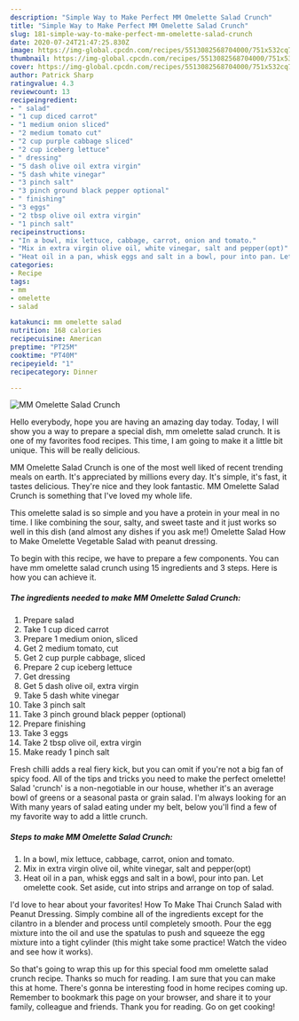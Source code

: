 ```yaml
---
description: "Simple Way to Make Perfect MM Omelette Salad Crunch"
title: "Simple Way to Make Perfect MM Omelette Salad Crunch"
slug: 181-simple-way-to-make-perfect-mm-omelette-salad-crunch
date: 2020-07-24T21:47:25.830Z
image: https://img-global.cpcdn.com/recipes/5513082568704000/751x532cq70/mm-omelette-salad-crunch-recipe-main-photo.jpg
thumbnail: https://img-global.cpcdn.com/recipes/5513082568704000/751x532cq70/mm-omelette-salad-crunch-recipe-main-photo.jpg
cover: https://img-global.cpcdn.com/recipes/5513082568704000/751x532cq70/mm-omelette-salad-crunch-recipe-main-photo.jpg
author: Patrick Sharp
ratingvalue: 4.3
reviewcount: 13
recipeingredient:
- " salad"
- "1 cup diced carrot"
- "1 medium onion sliced"
- "2 medium tomato cut"
- "2 cup purple cabbage sliced"
- "2 cup iceberg lettuce"
- " dressing"
- "5 dash olive oil extra virgin"
- "5 dash white vinegar"
- "3 pinch salt"
- "3 pinch ground black pepper optional"
- " finishing"
- "3 eggs"
- "2 tbsp olive oil extra virgin"
- "1 pinch salt"
recipeinstructions:
- "In a bowl, mix lettuce, cabbage, carrot, onion and tomato."
- "Mix in extra virgin olive oil, white vinegar, salt and pepper(opt)"
- "Heat oil in a pan, whisk eggs and salt in a bowl, pour into pan. Let omelette cook. Set aside, cut into strips and arrange on top of salad."
categories:
- Recipe
tags:
- mm
- omelette
- salad

katakunci: mm omelette salad 
nutrition: 168 calories
recipecuisine: American
preptime: "PT25M"
cooktime: "PT40M"
recipeyield: "1"
recipecategory: Dinner

---
```



![MM Omelette Salad Crunch](https://img-global.cpcdn.com/recipes/5513082568704000/751x532cq70/mm-omelette-salad-crunch-recipe-main-photo.jpg)

Hello everybody, hope you are having an amazing day today. Today, I will show you a way to prepare a special dish, mm omelette salad crunch. It is one of my favorites food recipes. This time, I am going to make it a little bit unique. This will be really delicious.

MM Omelette Salad Crunch is one of the most well liked of recent trending meals on earth. It's appreciated by millions every day. It's simple, it's fast, it tastes delicious. They're nice and they look fantastic. MM Omelette Salad Crunch is something that I've loved my whole life.

This omelette salad is so simple and you have a protein in your meal in no time. I like combining the sour, salty, and sweet taste and it just works so well in this dish (and almost any dishes if you ask me!) Omelette Salad How to Make Omelette Vegetable Salad with peanut dressing.


To begin with this recipe, we have to prepare a few components. You can have mm omelette salad crunch using 15 ingredients and 3 steps. Here is how you can achieve it.

<!--inarticleads1-->

##### The ingredients needed to make MM Omelette Salad Crunch:

1. Prepare  salad
1. Take 1 cup diced carrot
1. Prepare 1 medium onion, sliced
1. Get 2 medium tomato, cut
1. Get 2 cup purple cabbage, sliced
1. Prepare 2 cup iceberg lettuce
1. Get  dressing
1. Get 5 dash olive oil, extra virgin
1. Take 5 dash white vinegar
1. Take 3 pinch salt
1. Take 3 pinch ground black pepper (optional)
1. Prepare  finishing
1. Take 3 eggs
1. Take 2 tbsp olive oil, extra virgin
1. Make ready 1 pinch salt


Fresh chilli adds a real fiery kick, but you can omit if you&#39;re not a big fan of spicy food. All of the tips and tricks you need to make the perfect omelette! Salad &#39;crunch&#39; is a non-negotiable in our house, whether it&#39;s an average bowl of greens or a seasonal pasta or grain salad. I&#39;m always looking for an With many years of salad eating under my belt, below you&#39;ll find a few of my favorite way to add a little crunch. 

<!--inarticleads2-->

##### Steps to make MM Omelette Salad Crunch:

1. In a bowl, mix lettuce, cabbage, carrot, onion and tomato.
1. Mix in extra virgin olive oil, white vinegar, salt and pepper(opt)
1. Heat oil in a pan, whisk eggs and salt in a bowl, pour into pan. Let omelette cook. Set aside, cut into strips and arrange on top of salad.


I&#39;d love to hear about your favorites! How To Make Thai Crunch Salad with Peanut Dressing. Simply combine all of the ingredients except for the cilantro in a blender and process until completely smooth. Pour the egg mixture into the oil and use the spatulas to push and squeeze the egg mixture into a tight cylinder (this might take some practice! Watch the video and see how it works). 

So that's going to wrap this up for this special food mm omelette salad crunch recipe. Thanks so much for reading. I am sure that you can make this at home. There's gonna be interesting food in home recipes coming up. Remember to bookmark this page on your browser, and share it to your family, colleague and friends. Thank you for reading. Go on get cooking!
